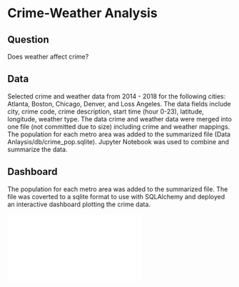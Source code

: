 # Crime-Weather Analysis

## Question

Does weather affect crime?

## Data

Selected crime and weather data from 2014 - 2018 for the following cities: Atlanta, Boston, Chicago, Denver, and Loss Angeles. The data fields include city, crime code, crime description, start time (hour 0-23), latitude, longitude, weather type. The data crime and weather data were merged into one file (not committed due to size) including crime and weather mappings. The population for each metro area was added to the summarized file (Data Anlaysis/db/crime_pop.sqlite). Jupyter Notebook was used to combine and summarize the data. 

## Dashboard

The population for each metro area was added to the summarized file. The file was coverted to a sqlite format to use with SQLAlchemy and deployed an interactive dashboard plotting the crime data.

![Dashboard](crime-dashboard.pdf)

